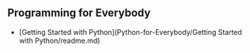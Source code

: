 ## Programming for Everybody ##
- [Getting Started with Python](Python-for-Everybody/Getting Started with Python/readme.md)
